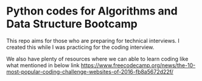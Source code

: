 # Python codes for Algorithms and Data Structure Bootcamp

This repo aims for those who are preparing for technical interviews. I created this while I was practicing for the coding interview. 

We also have plenty of resources where we can able to learn coding like what mentioned in below link
https://www.freecodecamp.org/news/the-10-most-popular-coding-challenge-websites-of-2016-fb8a5672d22f/
